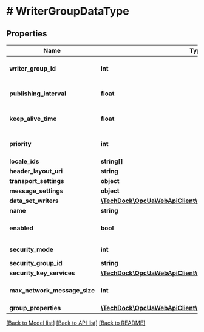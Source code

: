 # # WriterGroupDataType

## Properties

Name | Type | Description | Notes
------------ | ------------- | ------------- | -------------
**writer_group_id** | **int** |  | [optional] [default to 0]
**publishing_interval** | **float** |  | [optional] [default to 0]
**keep_alive_time** | **float** |  | [optional] [default to 0]
**priority** | **int** |  | [optional] [default to 0]
**locale_ids** | **string[]** |  | [optional]
**header_layout_uri** | **string** |  | [optional]
**transport_settings** | **object** |  | [optional]
**message_settings** | **object** |  | [optional]
**data_set_writers** | [**\TechDock\OpcUaWebApiClient\Model\DataSetWriterDataType[]**](DataSetWriterDataType.md) |  | [optional]
**name** | **string** |  | [optional]
**enabled** | **bool** |  | [optional] [default to false]
**security_mode** | **int** | [Link to specification](https://reference.opcfoundation.org/v105/Core/docs/Part5/12.3.10). | [optional]
**security_group_id** | **string** |  | [optional]
**security_key_services** | [**\TechDock\OpcUaWebApiClient\Model\EndpointDescription[]**](EndpointDescription.md) |  | [optional]
**max_network_message_size** | **int** |  | [optional] [default to 0]
**group_properties** | [**\TechDock\OpcUaWebApiClient\Model\KeyValuePair[]**](KeyValuePair.md) |  | [optional]

[[Back to Model list]](../../README.md#models) [[Back to API list]](../../README.md#endpoints) [[Back to README]](../../README.md)
